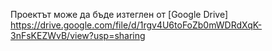 Проектът може да бъде изтеглен от [Google Drive]
https://drive.google.com/file/d/1rgv4U6toFoZb0mWDRdXqK-3nFsKEZWvB/view?usp=sharing
